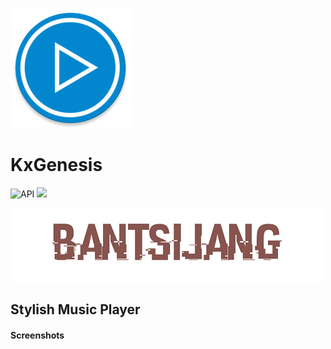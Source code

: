 ![Logo](https://raw.githubusercontent.com/LebogangBantsijang/KxGenesis/master/app/src/main/res/mipmap-xxxhdpi/ic_launcher_round.png)

# KxGenesis
![API](https://img.shields.io/badge/Android-21+-brightgreen.svg) ![](https://img.shields.io/badge/Download-1.0.2-blue.svg)

![Logo](https://raw.githubusercontent.com/LebogangBantsijang/Audio-File-Manager/master/profile-image.png)

## Stylish Music Player
#### Screenshots

